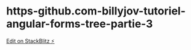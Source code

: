 # https-github.com-billyjov-tutoriel-angular-forms-tree-partie-3

[Edit on StackBlitz ⚡️](https://stackblitz.com/edit/js-bvxanh)